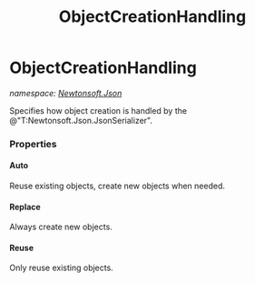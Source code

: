 ﻿---
title: ObjectCreationHandling
---

# ObjectCreationHandling
_namespace: [Newtonsoft.Json](N-Newtonsoft.Json.html)_

Specifies how object creation is handled by the @"T:Newtonsoft.Json.JsonSerializer".



### Properties

#### Auto
Reuse existing objects, create new objects when needed.
#### Replace
Always create new objects.
#### Reuse
Only reuse existing objects.

